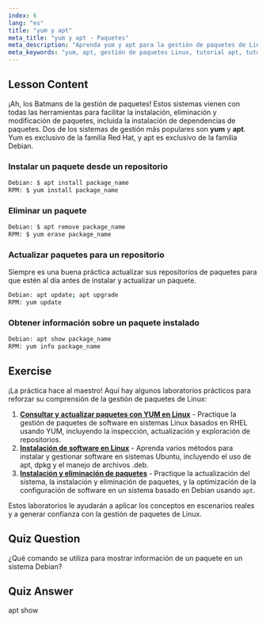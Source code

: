 ```yaml
---
index: 6
lang: "es"
title: "yum y apt"
meta_title: "yum y apt - Paquetes"
meta_description: "Aprenda yum y apt para la gestión de paquetes de Linux. Instale, elimine y actualice software en sistemas Debian/RPM con este tutorial para principiantes. ¡Empiece hoy mismo!"
meta_keywords: "yum, apt, gestión de paquetes Linux, tutorial apt, tutorial yum, comandos Linux, guía para principiantes, instalación de paquetes"
---
```


## Lesson Content

¡Ah, los Batmans de la gestión de paquetes! Estos sistemas vienen con todas las herramientas para facilitar la instalación, eliminación y modificación de paquetes, incluida la instalación de dependencias de paquetes. Dos de los sistemas de gestión más populares son **yum** y **apt**. Yum es exclusivo de la familia Red Hat, y apt es exclusivo de la familia Debian.

### Instalar un paquete desde un repositorio

```bash
Debian: $ apt install package_name
RPM: $ yum install package_name
```

### Eliminar un paquete

```bash
Debian: $ apt remove package_name
RPM: $ yum erase package_name
```

### Actualizar paquetes para un repositorio

Siempre es una buena práctica actualizar sus repositorios de paquetes para que estén al día antes de instalar y actualizar un paquete.

```bash
Debian: apt update; apt upgrade
RPM: yum update
```

### Obtener información sobre un paquete instalado

```bash
Debian: apt show package_name
RPM: yum info package_name
```

## Exercise

¡La práctica hace al maestro! Aquí hay algunos laboratorios prácticos para reforzar su comprensión de la gestión de paquetes de Linux:

1. **[Consultar y actualizar paquetes con YUM en Linux](https://labex.io/es/labs/rhel-query-and-update-packages-with-yum-in-linux-590869)** - Practique la gestión de paquetes de software en sistemas Linux basados en RHEL usando YUM, incluyendo la inspección, actualización y exploración de repositorios.
2. **[Instalación de software en Linux](https://labex.io/es/labs/linux-software-installation-on-linux-18005)** - Aprenda varios métodos para instalar y gestionar software en sistemas Ubuntu, incluyendo el uso de apt, dpkg y el manejo de archivos .deb.
3. **[Instalación y eliminación de paquetes](https://labex.io/es/labs/linux-installing-and-removing-packages-385380)** - Practique la actualización del sistema, la instalación y eliminación de paquetes, y la optimización de la configuración de software en un sistema basado en Debian usando `apt`.

Estos laboratorios le ayudarán a aplicar los conceptos en escenarios reales y a generar confianza con la gestión de paquetes de Linux.

## Quiz Question

¿Qué comando se utiliza para mostrar información de un paquete en un sistema Debian?

## Quiz Answer

apt show
